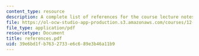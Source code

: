 ```yaml
---
content_type: resource
description: A complete list of references for the course lecture notes.
file: https://ol-ocw-studio-app-production.s3.amazonaws.com/courses/12-810-dynamics-of-the-atmosphere-spring-2008/39e6bd1fb7632733e6c689e3b46a11b9_references.pdf
file_type: application/pdf
resourcetype: Document
title: references.pdf
uid: 39e6bd1f-b763-2733-e6c6-89e3b46a11b9
---
```

